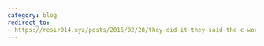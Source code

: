 ```yaml
---
category: blog
redirect_to:
- https://resir014.xyz/posts/2016/02/28/they-did-it-they-said-the-c-word/
---
```

